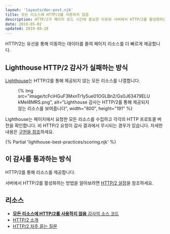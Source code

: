 ```yaml
---
layout: 'layouts/doc-post.njk'
title: 모든 리소스에 HTTP/2를 사용하지 않음
description: HTTP/2가 페이지 로드 시간에 중요한 이유와 서버에서 HTTP/2를 활성화하는 방법을 알아봅니다.
date: 2019-05-02
updated: 2019-08-28
---
```


HTTP/2는 유선을 통해 이동하는 데이터를 줄여 페이지 리소스를 더 빠르게 제공합니다.

## Lighthouse HTTP/2 감사가 실패하는 방식

[Lighthouse](https://developers.google.com/web/tools/lighthouse/)는 HTTP/2를 통해 제공되지 않는 모든 리소스를 나열합니다.

<figure>{% Img src="image/tcFciHGuF3MxnTr1y5ue01OGLBn2/Gs0J63479ELUkMeI8MRS.png", alt="Lighthouse 감사는 HTTP/2를 통해 제공되지 않는 리소스를 보여줍니다", width="800", height="191" %}</figure>

Lighthouse는 페이지에서 요청한 모든 리소스를 수집하고 각각의 HTTP 프로토콜 버전을 확인합니다. 비 HTTP/2 요청이 감사 결과에서 무시되는 경우가 있습니다. 자세한 내용은 [구현을 참조](https://github.com/GoogleChrome/lighthouse/blob/9fad007174f240982546887a7e97f452e0eeb1d1/lighthouse-core/audits/dobetterweb/uses-http2.js#L138)하세요.

{% Partial 'lighthouse-best-practices/scoring.njk' %}

## 이 감사를 통과하는 방식

HTTP/2를 통해 리소스를 제공합니다.

서버에서 HTTP/2를 활성화하는 방법을 알아보려면 [HTTP/2 설정](https://dassur.ma/things/h2setup/)을 참조하세요.

## 리소스

- [**모든 리소스에 HTTP/2를 사용하지 않음** 감사의 소스 코드](https://github.com/GoogleChrome/lighthouse/blob/master/lighthouse-core/audits/dobetterweb/uses-http2.js)
- [HTTP/2 소개](https://developers.google.com/web/fundamentals/performance/http2/)
- [HTTP/2 자주 묻는 질문](https://http2.github.io/faq/)
